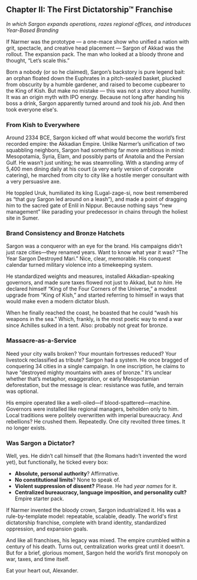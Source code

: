 ## **Chapter II: The First Dictatorship™ Franchise**

*In which Sargon expands operations, razes regional offices, and introduces Year-Based Branding*

If Narmer was the prototype — a one-mace show who unified a nation with grit, spectacle, and creative head placement — Sargon of Akkad was the rollout. The expansion pack. The man who looked at a bloody throne and thought, “Let’s scale this.”

Born a nobody (or so he claimed), Sargon’s backstory is pure legend bait: an orphan floated down the Euphrates in a pitch-sealed basket, plucked from obscurity by a humble gardener, and raised to become cupbearer to the King of Kish. But make no mistake — this was not a story about humility. It was an origin myth with IPO energy. Because not long after handing his boss a drink, Sargon apparently turned around and *took his job*. And then took everyone else's.

### From Kish to Everywhere

Around 2334 BCE, Sargon kicked off what would become the world’s first recorded empire: the Akkadian Empire. Unlike Narmer’s unification of two squabbling neighbors, Sargon had something far more ambitious in mind: Mesopotamia, Syria, Elam, and possibly parts of Anatolia and the Persian Gulf. He wasn’t just uniting; he was steamrolling. With a standing army of 5,400 men dining daily at his court (a very early version of corporate catering), he marched from city to city like a hostile merger consultant with a very persuasive axe.

He toppled Uruk, humiliated its king (Lugal-zage-si, now best remembered as “that guy Sargon led around on a leash”), and made a point of dragging him to the sacred gate of Enlil in Nippur. Because nothing says “new management” like parading your predecessor in chains through the holiest site in Sumer.

### Brand Consistency and Bronze Hatchets

Sargon was a conqueror with an eye for the brand. His campaigns didn’t just raze cities—they renamed years. Want to know what year it was? “The Year Sargon Destroyed Mari.” Nice, clear, memorable. His conquest calendar turned military violence into a timekeeping system.

He standardized weights and measures, installed Akkadian-speaking governors, and made sure taxes flowed not just to Akkad, but *to him*. He declared himself “King of the Four Corners of the Universe,” a modest upgrade from “King of Kish,” and started referring to himself in ways that would make even a modern dictator blush.

When he finally reached the coast, he boasted that he could “wash his weapons in the sea.” Which, frankly, is the most poetic way to end a war since Achilles sulked in a tent. Also: probably not great for bronze.

### Massacre-as-a-Service

Need your city walls broken? Your mountain fortresses reduced? Your livestock reclassified as tribute? Sargon had a system. He once bragged of conquering 34 cities in a single campaign. In one inscription, he claims to have “destroyed mighty mountains with axes of bronze.” It’s unclear whether that’s metaphor, exaggeration, or early Mesopotamian deforestation, but the message is clear: resistance was futile, and terrain was optional.

His empire operated like a well-oiled—if blood-spattered—machine. Governors were installed like regional managers, beholden only to him. Local traditions were politely overwritten with imperial bureaucracy. And rebellions? He crushed them. Repeatedly. One city revolted three times. It no longer exists.

### Was Sargon a Dictator?

Well, yes. He didn’t call himself that (the Romans hadn’t invented the word yet), but functionally, he ticked every box:

* **Absolute, personal authority**? Affirmative.
* **No constitutional limits**? None to speak of.
* **Violent suppression of dissent?** Please. He had *year names* for it.
* **Centralized bureaucracy, language imposition, and personality cult?** Empire starter pack.

If Narmer invented the bloody crown, Sargon industrialized it. His was a rule-by-template model: repeatable, scalable, deadly. The world's first dictatorship franchise, complete with brand identity, standardized oppression, and expansion goals.

And like all franchises, his legacy was mixed. The empire crumbled within a century of his death. Turns out, centralization works great until it doesn’t. But for a brief, glorious moment, Sargon held the world’s first monopoly on war, taxes, and time itself.

Eat your heart out, Alexander.